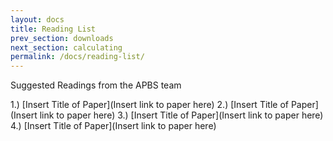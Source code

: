 ```yaml
---
layout: docs
title: Reading List
prev_section: downloads
next_section: calculating
permalink: /docs/reading-list/
---
```


Suggested Readings from the APBS team

1.) [Insert Title of Paper](Insert link to paper here)
2.) [Insert Title of Paper](Insert link to paper here)
3.) [Insert Title of Paper](Insert link to paper here)
4.) [Insert Title of Paper](Insert link to paper here)